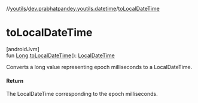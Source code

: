 //[youtils](../../index.md)/[dev.prabhatpandey.youtils.datetime](index.md)/[toLocalDateTime](to-local-date-time.md)

# toLocalDateTime

[androidJvm]\
fun [Long](https://kotlinlang.org/api/latest/jvm/stdlib/kotlin/-long/index.html).[toLocalDateTime](to-local-date-time.md)(): [LocalDateTime](https://developer.android.com/reference/kotlin/java/time/LocalDateTime.html)

Converts a long value representing epoch milliseconds to a LocalDateTime.

#### Return

The LocalDateTime corresponding to the epoch milliseconds.
